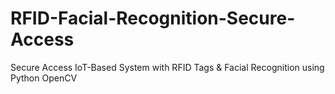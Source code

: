 # RFID-Facial-Recognition-Secure-Access
Secure Access IoT-Based System with RFID Tags &amp; Facial Recognition using Python OpenCV
